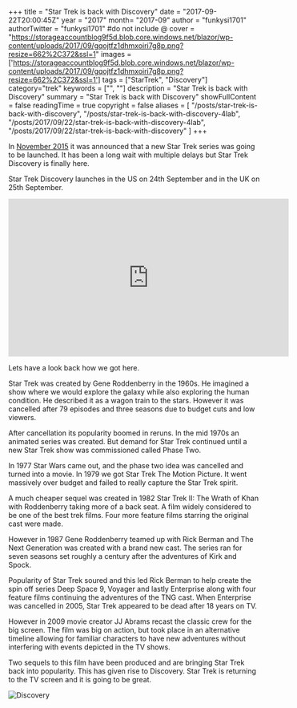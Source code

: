 +++
title = "Star Trek is back with Discovery"
date = "2017-09-22T20:00:45Z"
year = "2017"
month= "2017-09"
author = "funkysi1701"
authorTwitter = "funkysi1701" #do not include @
cover = "https://storageaccountblog9f5d.blob.core.windows.net/blazor/wp-content/uploads/2017/09/gqojtfz1dhmxoiri7g8p.png?resize=662%2C372&ssl=1"
images = ['https://storageaccountblog9f5d.blob.core.windows.net/blazor/wp-content/uploads/2017/09/gqojtfz1dhmxoiri7g8p.png?resize=662%2C372&ssl=1']
tags = ["StarTrek", "Discovery"]
category="trek"
keywords = ["", ""]
description = "Star Trek is back with Discovery"
summary = "Star Trek is back with Discovery"
showFullContent = false
readingTime = true
copyright = false
aliases = [
    "/posts/star-trek-is-back-with-discovery",
    "/posts/star-trek-is-back-with-discovery-4lab",
    "/posts/2017/09/22/star-trek-is-back-with-discovery-4lab",
    "/posts/2017/09/22/star-trek-is-back-with-discovery"
]
+++

In [November 2015](https://www.funkysi1701.com/posts/star-trek-is-back-in-2017) it was announced that a new Star Trek series was going to be launched. It has been a long wait with multiple delays but Star Trek Discovery is finally here.

Star Trek Discovery launches in the US on 24th September and in the UK on 25th September.

<iframe src="https://www.youtube.com/embed/UoV3kc05Nwc?rel=0" width="560" height="315" frameborder="0" allowfullscreen="allowfullscreen"></iframe>

Lets have a look back how we got here.

Star Trek was created by Gene Roddenberry in the 1960s. He imagined a show where we would explore the galaxy while also exploring the human condition. He described it as a wagon train to the stars. However it was cancelled after 79 episodes and three seasons due to budget cuts and low viewers.

After cancellation its popularity boomed in reruns. In the mid 1970s an animated series was created. But demand for Star Trek continued until a new Star Trek show was commissioned called Phase Two.

In 1977 Star Wars came out, and the phase two idea was cancelled and turned into a movie. In 1979 we got Star Trek The Motion Picture. It went massively over budget and failed to really capture the Star Trek spirit.

A much cheaper sequel was created in 1982 Star Trek II: The Wrath of Khan with Roddenberry taking more of a back seat. A film widely considered to be one of the best trek films. Four more feature films starring the original cast were made.

However in 1987 Gene Roddenberry teamed up with Rick Berman and The Next Generation was created with a brand new cast. The series ran for seven seasons set roughly a century after the adventures of Kirk and Spock.

Popularity of Star Trek soured and this led Rick Berman to help create the spin off series Deep Space 9, Voyager and lastly Enterprise along with four feature films continuing the adventures of the TNG cast. When Enterprise was cancelled in 2005, Star Trek appeared to be dead after 18 years on TV.

However in 2009 movie creator JJ Abrams recast the classic crew for the big screen. The film was big on action, but took place in an alternative timeline allowing for familiar characters to have new adventures without interfering with events depicted in the TV shows.

Two sequels to this film have been produced and are bringing Star Trek back into popularity. This has given rise to Discovery. Star Trek is returning to the TV screen and it is going to be great.

![Discovery](https://storageaccountblog9f5d.blob.core.windows.net/blazor/wp-content/uploads/2017/09/gqojtfz1dhmxoiri7g8p.png?resize=662%2C372&ssl=1)